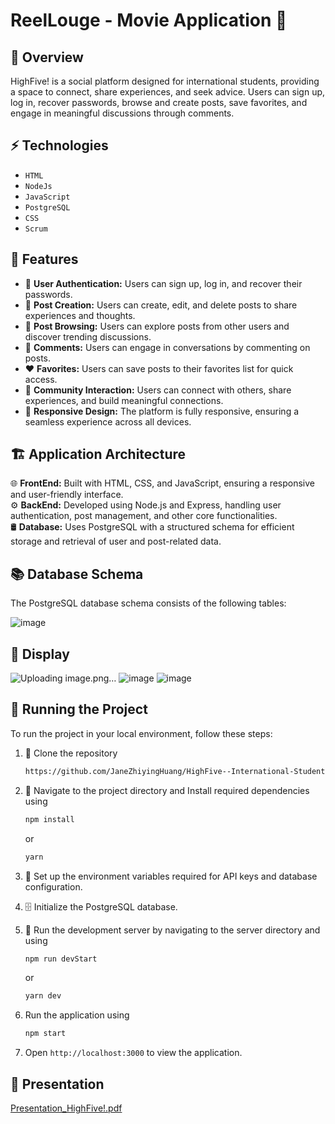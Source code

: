 # ReelLouge - Movie Application 🎥


## 📖 Overview
HighFive! is a social platform designed for international students, providing a space to connect, share experiences, and seek advice. Users can sign up, log in, recover passwords, browse and create posts, save favorites, and engage in meaningful discussions through comments.

## ⚡ Technologies
- `HTML`
- `NodeJs`
- `JavaScript`
- `PostgreSQL`
- `CSS `
- `Scrum`

## 🌟 Features

- 🔐 **User Authentication:** Users can sign up, log in, and recover their passwords.  
- 📝 **Post Creation:** Users can create, edit, and delete posts to share experiences and thoughts.  
- 👀 **Post Browsing:** Users can explore posts from other users and discover trending discussions.  
- 💬 **Comments:** Users can engage in conversations by commenting on posts.  
- ❤️ **Favorites:** Users can save posts to their favorites list for quick access.  
- 👥 **Community Interaction:** Users can connect with others, share experiences, and build meaningful connections.  
- 🎨 **Responsive Design:** The platform is fully responsive, ensuring a seamless experience across all devices.


<!-- ## 💭 Process -->

## 🏗️ Application Architecture

🌐 **FrontEnd:** Built with HTML, CSS, and JavaScript, ensuring a responsive and user-friendly interface.  
⚙️ **BackEnd:** Developed using Node.js and Express, handling user authentication, post management, and other core functionalities.  
🛢 **Database:** Uses PostgreSQL with a structured schema for efficient storage and retrieval of user and post-related data.


## 📚 Database Schema

The PostgreSQL database schema consists of the following tables:

![image](https://github.com/user-attachments/assets/d93cf9a2-0a0c-4d52-a9df-d5f86841c540)


## 🎨 Display
![Uploading image.png…]()
![image](https://github.com/user-attachments/assets/23ddc68b-275b-44cc-982c-69cba1983a23)
![image](https://github.com/user-attachments/assets/f5b4ff00-a88c-47f4-a1b8-bbf94734edbe)


## 🚦 Running the Project
To run the project in your local environment, follow these steps:

1. 🧬 Clone the repository
    ```sh
    https://github.com/JaneZhiyingHuang/HighFive--International-Student-Forum.git
    ```
2. 📂 Navigate to the project directory and Install required dependencies using 
    ```sh
    npm install
    ```
    or 
    ```sh
    yarn
    ```
3. 🔑 Set up the environment variables required for API keys and database configuration.
4. 🗄️ Initialize the PostgreSQL database.
5. 🚀 Run the development server by navigating to the server directory and using 
    ``` sh
    npm run devStart
    ```
    or 
    ``` sh
    yarn dev
    ```
   
6. Run the application using
    ``` sh
    npm start
    ```
7. Open `http://localhost:3000` to view the application.



## 🎥 Presentation
[Presentation_HighFive!.pdf](https://github.com/user-attachments/files/18621899/Presentation_HighFive.pdf)



